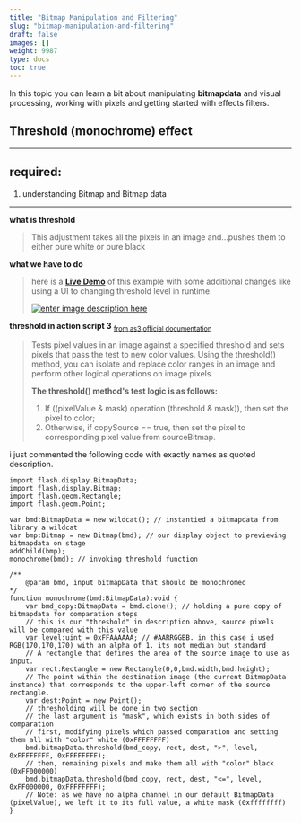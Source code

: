 ```yaml
---
title: "Bitmap Manipulation and Filtering"
slug: "bitmap-manipulation-and-filtering"
draft: false
images: []
weight: 9987
type: docs
toc: true
---
```


In this topic you can learn a bit about manipulating **bitmapdata** and visual processing, working with pixels and getting started with effects filters.

## Threshold (monochrome) effect
----------

## required: ##

 1. understanding Bitmap and Bitmap data

----------

**what is threshold**

> This adjustment takes all the pixels in an image
> and…pushes them to either pure white or pure black

**what we have to do**

> here is a **[Live Demo][1]** of this example with some additional
> changes like using a UI to changing threshold level in runtime.
>
> [![enter image description here][2]][2]

**threshold in action script 3**
<sub>[from as3 official documentation][3]</sub>

> Tests pixel values in an image against a specified threshold and sets
> pixels that pass the test to new color values. Using the threshold()
> method, you can isolate and replace color ranges in an image and
> perform other logical operations on image pixels.
> 
> **The threshold() method's test logic is as follows:**
> 
>  1. If ((pixelValue & mask) operation (threshold & mask)), then set the
>     pixel to color;
>  2. Otherwise, if copySource == true, then set the pixel to
>     corresponding pixel value from sourceBitmap.

i just commented the following code with exactly names as quoted description.

    import flash.display.BitmapData;
    import flash.display.Bitmap;
    import flash.geom.Rectangle;
    import flash.geom.Point;
    
    var bmd:BitmapData = new wildcat(); // instantied a bitmapdata from library a wildcat
    var bmp:Bitmap = new Bitmap(bmd); // our display object to previewing bitmapdata on stage
    addChild(bmp);
    monochrome(bmd); // invoking threshold function
    
    /**
        @param bmd, input bitmapData that should be monochromed
    */
    function monochrome(bmd:BitmapData):void {
        var bmd_copy:BitmapData = bmd.clone(); // holding a pure copy of bitmapdata for comparation steps
        // this is our "threshold" in description above, source pixels will be compared with this value
        var level:uint = 0xFFAAAAAA; // #AARRGGBB. in this case i used RGB(170,170,170) with an alpha of 1. its not median but standard
        // A rectangle that defines the area of the source image to use as input.
        var rect:Rectangle = new Rectangle(0,0,bmd.width,bmd.height);
        // The point within the destination image (the current BitmapData instance) that corresponds to the upper-left corner of the source rectangle.
        var dest:Point = new Point();
        // thresholding will be done in two section
        // the last argument is "mask", which exists in both sides of comparation
        // first, modifying pixels which passed comparation and setting them all with "color" white (0xFFFFFFFF)
        bmd.bitmapData.threshold(bmd_copy, rect, dest, ">", level, 0xFFFFFFFF, 0xFFFFFFFF);
        // then, remaining pixels and make them all with "color" black (0xFF000000)
        bmd.bitmapData.threshold(bmd_copy, rect, dest, "<=", level, 0xFF000000, 0xFFFFFFFF);
        // Note: as we have no alpha channel in our default BitmapData (pixelValue), we left it to its full value, a white mask (0xffffffff)
    }


  [1]: http://www.fastswf.com/inDKZD8
  [2]: https://i.stack.imgur.com/4ZgER.png
  [3]: http://help.adobe.com/en_US/FlashPlatform/reference/actionscript/3/flash/display/BitmapData.html#threshold()

